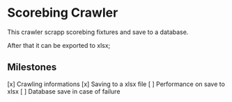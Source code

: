 # Scorebing Crawler

This crawler scrapp scorebing fixtures and save to a database.

After that it can be exported to xlsx;

## Milestones

[x] Crawling informations
[x] Saving to a xlsx file
[ ] Performance on save to xlsx
[ ] Database save in case of failure
